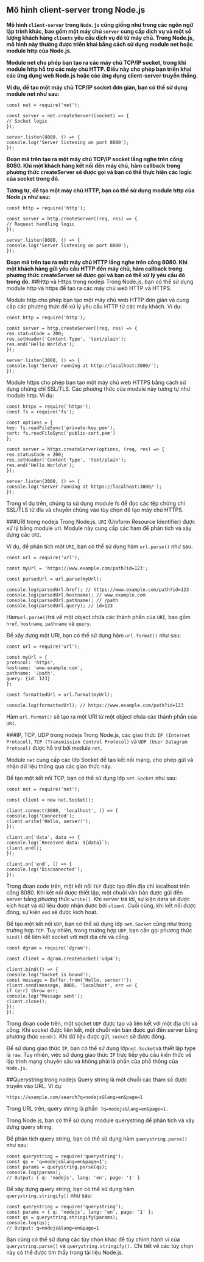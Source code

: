 ## **Mô hình client-server trong Node.js**
**Mô hình ```client-server``` trong ```Node.js``` cũng giống như trong các ngôn ngữ lập trình khác, bao gồm một máy chủ ```server``` cung cấp dịch vụ và một số lượng khách hàng ```clients``` yêu cầu dịch vụ đó từ máy chủ. Trong Node.js, mô hình này thường được triển khai bằng cách sử dụng module net hoặc module http của Node.js.**

**Module net cho phép bạn tạo ra các máy chủ TCP/IP socket, trong khi module http hỗ trợ các máy chủ HTTP. Điều này cho phép bạn triển khai các ứng dụng web Node.js hoặc các ứng dụng client-server truyền thống.**

**Ví dụ, để tạo một máy chủ TCP/IP socket đơn giản, bạn có thể sử dụng module net như sau:**


```
const net = require('net');

const server = net.createServer((socket) => {
// Socket logic
});

server.listen(8080, () => {
console.log('Server listening on port 8080');
});
```
**Đoạn mã trên tạo ra một máy chủ TCP/IP socket lắng nghe trên cổng 8080. Khi một khách hàng kết nối đến máy chủ, hàm callback trong phương thức createServer sẽ được gọi và bạn có thể thực hiện các logic của socket trong đó.**

**Tương tự, để tạo một máy chủ HTTP, bạn có thể sử dụng module http của Node.js như sau:**


```
const http = require('http');

const server = http.createServer((req, res) => {
// Request handling logic
});

server.listen(8080, () => {
console.log('Server listening on port 8080');
});
```
**Đoạn mã trên tạo ra một máy chủ HTTP lắng nghe trên cổng 8080. Khi một khách hàng gửi yêu cầu HTTP đến máy chủ, hàm callback trong phương thức createServer sẽ được gọi và bạn có thể xử lý yêu cầu đó trong đó.**
##Http và Https trong nodejs 
Trong Node.js, bạn có thể sử dụng module http và https để tạo ra các máy chủ web HTTP và HTTPS.

Module http cho phép bạn tạo một máy chủ web HTTP đơn giản và cung cấp các phương thức để xử lý yêu cầu HTTP từ các máy khách. Ví dụ:


```
const http = require('http');

const server = http.createServer((req, res) => {
res.statusCode = 200;
res.setHeader('Content-Type', 'text/plain');
res.end('Hello World\n');
});

server.listen(3000, () => {
console.log('Server running at http://localhost:3000/');
});
```
Module https cho phép bạn tạo một máy chủ web HTTPS bằng cách sử dụng chứng chỉ SSL/TLS. Các phương thức của module này tương tự như module http. Ví dụ:


```
const https = require('https');
const fs = require('fs');

const options = {
key: fs.readFileSync('private-key.pem'),
cert: fs.readFileSync('public-cert.pem')
};

const server = https.createServer(options, (req, res) => {
res.statusCode = 200;
res.setHeader('Content-Type', 'text/plain');
res.end('Hello World\n');
});

server.listen(3000, () => {
console.log('Server running at https://localhost:3000/');
});
```
Trong ví dụ trên, chúng ta sử dụng module fs để đọc các tệp chứng chỉ SSL/TLS từ đĩa và chuyển chúng vào tùy chọn để tạo máy chủ HTTPS.

###URI trong nodejs
Trong Node.js, ``URI`` (Uniform Resource Identifier) được xử lý bằng module url. Module này cung cấp các hàm để phân tích và xây dựng các ```URI```.

Ví dụ, để phân tích một ```URI```, bạn có thể sử dụng hàm ```url.parse()``` như sau:


```
const url = require('url');

const myUrl = 'https://www.example.com/path?id=123';

const parsedUrl = url.parse(myUrl);

console.log(parsedUrl.href); // https://www.example.com/path?id=123
console.log(parsedUrl.hostname); // www.example.com
console.log(parsedUrl.pathname); // /path
console.log(parsedUrl.query); // id=123
```
Hàm``` url.parse() ```trả về một object chứa các thành phần của ```URI```, bao gồm ```href```, ```hostname```, ```pathname``` và ```query```.

Để xây dựng một URI, bạn có thể sử dụng hàm ```url.format()``` như sau:


```
const url = require('url');

const myUrl = {
protocol: 'https',
hostname: 'www.example.com',
pathname: '/path',
query: {id: 123}
};

const formattedUrl = url.format(myUrl);

console.log(formattedUrl); // https://www.example.com/path?id=123
```
Hàm ```url.format()``` sẽ tạo ra một URI từ một object chứa các thành phần của ```URI```.

###IP, TCP, UDP trong nodejs 
Trong Node.js, các giao thức ```IP (Internet Protocol)```, ```TCP (Transmission Control Protocol)``` và ```UDP (User Datagram Protocol)``` được hỗ trợ bởi module ```net```.

Module ```net``` cung cấp các lớp Socket để tạo kết nối mạng, cho phép gửi và nhận dữ liệu thông qua các giao thức này.

Để tạo một kết nối TCP, bạn có thể sử dụng lớp ```net.Socket``` như sau:


```
const net = require('net');

const client = new net.Socket();

client.connect(8080, 'localhost', () => {
console.log('Connected');
client.write('Hello, server!');
});

client.on('data', data => {
console.log(`Received data: ${data}`);
client.end();
});

client.on('end', () => {
console.log('Disconnected');
});
```
Trong đoạn code trên, một kết nối ```TCP``` được tạo đến địa chỉ localhost trên cổng 8080. Khi kết nối được thiết lập, một chuỗi văn bản được gửi đến server bằng phương thức ```write()```. Khi server trả lời, sự kiện data sẽ được kích hoạt và dữ liệu được nhận được bởi ```client```. Cuối cùng, khi kết nối được đóng, sự kiện ```end``` sẽ được kích hoạt.

Để tạo một kết nối ```UDP```, bạn có thể sử dụng lớp ```net.Socket``` cũng như trong trường hợp ```TCP```. Tuy nhiên, trong trường hợp ```UDP```, bạn cần gọi phương thức ```bind()``` để liên kết socket với một địa chỉ và cổng.


```
const dgram = require('dgram');

const client = dgram.createSocket('udp4');

client.bind(() => {
console.log('Socket is bound');
const message = Buffer.from('Hello, server!');
client.send(message, 8080, 'localhost', err => {
if (err) throw err;
console.log('Message sent');
client.close();
});
});
```
Trong đoạn code trên, một socket ```UDP``` được tạo và liên kết với một địa chỉ và cổng. Khi socket được liên kết, một chuỗi văn bản được gửi đến server bằng phương thức ```send()```. Khi dữ liệu được gửi, ```socket``` sẽ được đóng.

Để sử dụng giao thức ```IP```, bạn có thể sử dụng lớp``` net.Socket ```và thiết lập type là ```raw```. Tuy nhiên, việc sử dụng giao thức ```IP``` trực tiếp yêu cầu kiến thức về lập trình mạng chuyên sâu và không phải là phần của phổ thông của ```Node.js```.

##Querystring trong nodejs
Query string là một chuỗi các tham số được truyền vào URL. Ví dụ:


```https://example.com/search?q=nodejs&lang=en&page=1```

Trong URL trên, query string là phần``` ?q=nodejs&lang=en&page=1.```

Trong Node.js, bạn có thể sử dụng module querystring để phân tích và xây dựng query string.

Để phân tích query string, bạn có thể sử dụng hàm ```querystring.parse()``` như sau:


```
const querystring = require('querystring');
const qs = 'q=nodejs&lang=en&page=1';
const params = querystring.parse(qs);
console.log(params);
// Output: { q: 'nodejs', lang: 'en', page: '1' }
```
Để xây dựng query string, bạn có thể sử dụng hàm ```querystring.stringify()``` như sau:


```
const querystring = require('querystring');
const params = { q: 'nodejs', lang: 'en', page: '1' };
const qs = querystring.stringify(params);
console.log(qs);
// Output: q=nodejs&lang=en&page=1
```
Bạn cũng có thể sử dụng các tùy chọn khác để tùy chỉnh hành vi của ```querystring.parse()``` và ```querystring.stringify().``` Chi tiết về các tùy chọn này có thể được tìm thấy trong tài liệu Node.js.
